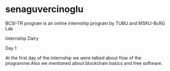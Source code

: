 # senaguvercinoglu

BCSI-TR program is an online internship program by TUBU and MSKU-BcRG Lab

Internship Dairy 

Day 1

At the first day of the internship we were talked about flow of the programme.Also we mentioned about blockchain basics and free software.
